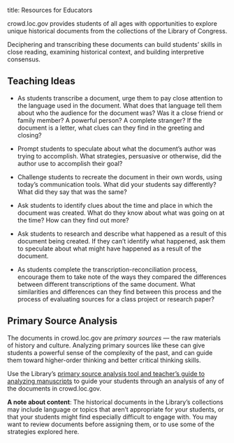 title: Resources for Educators

crowd.loc.gov provides students of all ages with opportunities to explore unique historical documents from the collections of the Library of Congress.

Deciphering and transcribing these documents can build students’ skills in close reading, examining historical context, and building interpretive consensus.

## Teaching Ideas

- As students transcribe a document, urge them to pay close attention to the language used in the document. What does that language tell them about who the audience for the document was? Was it a close friend or family member? A powerful person? A complete stranger? If the document is a letter, what clues can they find in the greeting and closing?

- Prompt students to speculate about what the document’s author was trying to accomplish. What strategies, persuasive or otherwise, did the author use to accomplish their goal?

- Challenge students to recreate the document in their own words, using today’s communication tools. What did your students say differently? What did they say that was the same?

- Ask students to identify clues about the time and place in which the document was created. What do they know about what was going on at the time? How can they find out more? 

- Ask students to research and describe what happened as a result of this document being created. If they can’t identify what happened, ask them to speculate about what might have happened as a result of the document.

- As students complete the transcription-reconciliation process, encourage them to take note of the ways they compared the differences between different transcriptions of the same document. What similarities and differences can they find between this process and the process of evaluating sources for a class project or research paper?

## Primary Source Analysis

The documents in crowd.loc.gov are _primary sources_ — the raw materials of history and culture. Analyzing primary sources like these can give students a powerful sense of the complexity of the past, and can guide them toward higher-order thinking and better critical thinking skills.

Use the Library’s [primary source analysis tool and teacher’s guide to analyzing manuscripts](http://www.loc.gov/teachers/usingprimarysources/guides.html) to guide your students through an analysis of any of the documents in crowd.loc.gov.

**A note about content**: The historical documents in the Library’s collections may include language or topics that aren’t appropriate for your students, or that your students might find especially difficult to engage with. You may want to review documents before assigning them, or to use some of the strategies explored here.
